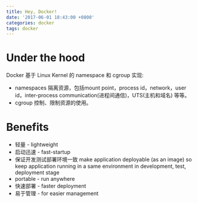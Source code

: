 ```yaml
---
title: Hey, Docker!
date: '2017-06-01 18:43:00 +0800'
categories: docker
tags: docker
---
```


# Under the hood

Docker 基于 Linux Kernel 的 namespace 和 cgroup 实现:
* namespaces
    隔离资源，包括mount point，process id，network，user id，inter-process communication(进程间通信)，UTS(主机和域名) 等等。
* cgroup
    控制、限制资源的使用。

# Benefits

* 轻量 - lightweight
* 启动迅速 - fast-startup
* 保证开发测试部署环境一致
    make application deployable (as an image) so keep application running in a same environment in development, test, deployment stage
* portable - run anywhere
* 快速部署 - faster deployment
* 易于管理 - for easier management
